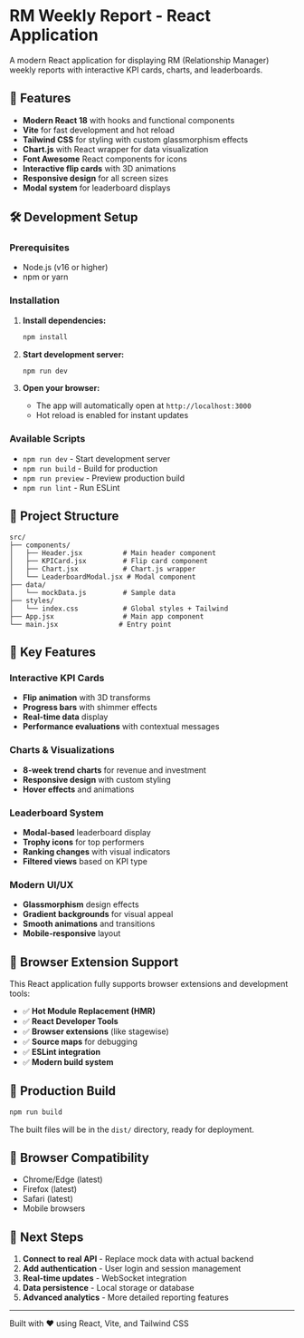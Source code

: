# RM Weekly Report - React Application

A modern React application for displaying RM (Relationship Manager) weekly reports with interactive KPI cards, charts, and leaderboards.

## 🚀 Features

- **Modern React 18** with hooks and functional components
- **Vite** for fast development and hot reload
- **Tailwind CSS** for styling with custom glassmorphism effects
- **Chart.js** with React wrapper for data visualization
- **Font Awesome** React components for icons
- **Interactive flip cards** with 3D animations
- **Responsive design** for all screen sizes
- **Modal system** for leaderboard displays

## 🛠 Development Setup

### Prerequisites
- Node.js (v16 or higher)
- npm or yarn

### Installation

1. **Install dependencies:**
   ```bash
   npm install
   ```

2. **Start development server:**
   ```bash
   npm run dev
   ```

3. **Open your browser:**
   - The app will automatically open at `http://localhost:3000`
   - Hot reload is enabled for instant updates

### Available Scripts

- `npm run dev` - Start development server
- `npm run build` - Build for production
- `npm run preview` - Preview production build
- `npm run lint` - Run ESLint

## 📁 Project Structure

```
src/
├── components/
│   ├── Header.jsx          # Main header component
│   ├── KPICard.jsx         # Flip card component
│   ├── Chart.jsx           # Chart.js wrapper
│   └── LeaderboardModal.jsx # Modal component
├── data/
│   └── mockData.js         # Sample data
├── styles/
│   └── index.css           # Global styles + Tailwind
├── App.jsx                 # Main app component
└── main.jsx               # Entry point
```

## 🎨 Key Features

### Interactive KPI Cards
- **Flip animation** with 3D transforms
- **Progress bars** with shimmer effects
- **Real-time data** display
- **Performance evaluations** with contextual messages

### Charts & Visualizations
- **8-week trend charts** for revenue and investment
- **Responsive design** with custom styling
- **Hover effects** and animations

### Leaderboard System
- **Modal-based** leaderboard display
- **Trophy icons** for top performers
- **Ranking changes** with visual indicators
- **Filtered views** based on KPI type

### Modern UI/UX
- **Glassmorphism** design effects
- **Gradient backgrounds** for visual appeal
- **Smooth animations** and transitions
- **Mobile-responsive** layout

## 🔧 Browser Extension Support

This React application fully supports browser extensions and development tools:

- ✅ **Hot Module Replacement (HMR)**
- ✅ **React Developer Tools**
- ✅ **Browser extensions** (like stagewise)
- ✅ **Source maps** for debugging
- ✅ **ESLint integration**
- ✅ **Modern build system**

## 🚀 Production Build

```bash
npm run build
```

The built files will be in the `dist/` directory, ready for deployment.

## 📱 Browser Compatibility

- Chrome/Edge (latest)
- Firefox (latest)
- Safari (latest)
- Mobile browsers

## 🎯 Next Steps

1. **Connect to real API** - Replace mock data with actual backend
2. **Add authentication** - User login and session management
3. **Real-time updates** - WebSocket integration
4. **Data persistence** - Local storage or database
5. **Advanced analytics** - More detailed reporting features

---

Built with ❤️ using React, Vite, and Tailwind CSS 